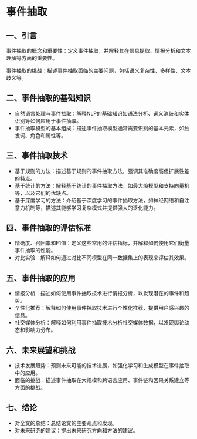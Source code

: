 # 事件抽取

## 一、引言

事件抽取的概念和重要性：定义事件抽取，并解释其在信息提取、情报分析和文本理解等方面的重要性。

事件抽取的挑战：描述事件抽取面临的主要问题，包括语义复杂性、多样性、文本歧义等。

## 二、事件抽取的基础知识

- 自然语言处理与事件抽取：解释NLP的基础知识如语法分析、词义消歧和实体识别等如何应用于事件抽取。
- 事件抽取模型的基本组成：描述事件抽取模型通常需要识别的基本元素，如触发词、角色和属性等。

## 三、事件抽取技术

- 基于规则的方法：描述基于规则的事件抽取方法，强调其准确度高但扩展性差的特点。
- 基于统计的方法：解释基于统计的事件抽取方法，如最大熵模型和支持向量机等，以及它们的优缺点。
- 基于深度学习的方法：介绍基于深度学习的事件抽取方法，如神经网络和自注意力机制等，描述其能够学习复杂模式并提供强大的泛化能力。

## 四、事件抽取的评估标准

- 精确度、召回率和F1值：定义这些常用的评估指标，并解释如何使用它们衡量事件抽取的性能。
- 对比实验：解释如何通过对比不同模型在同一数据集上的表现来评估其效果。

## 五、事件抽取的应用

- 情报分析：描述如何使用事件抽取技术进行情报分析，以发现潜在的事件和趋势。
- 个性化推荐：解释如何使用事件抽取技术进行个性化推荐，提供用户感兴趣的信息。
- 社交媒体分析：解释如何利用事件抽取技术分析社交媒体数据，以发现舆论动态和影响力分布。

## 六、未来展望和挑战

- 技术发展趋势：预测未来可能的技术进展，如强化学习和生成模型在事件抽取中的应用。
- 面临的挑战：描述事件抽取在大规模和跨语言应用、事件链和因果关系建立等方面的挑战。

## 七、结论

- 对全文的总结：总结论文的主要观点和发现。
- 对未来研究的建议：提出未来研究方向和方法的建议。
